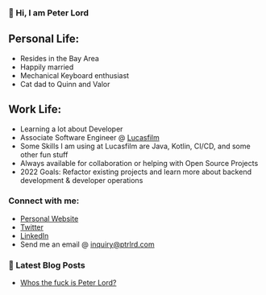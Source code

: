 ### 👋 Hi, I am Peter Lord

## Personal Life:
- Resides in the Bay Area
- Happily married
- Mechanical Keyboard enthusiast 
- Cat dad to Quinn and Valor

## Work Life:
- Learning a lot about Developer 
- Associate Software Engineer @ [Lucasfilm][lucasfilm]
- Some Skills I am using at Lucasfilm are Java, Kotlin, CI/CD, and some other fun stuff
- Always available for collaboration or helping with Open Source Projects
- 2022 Goals: Refactor existing projects and learn more about backend development & developer operations

### Connect with me:

- [Personal Website][website]
- [Twitter][twitter]
- [LinkedIn][linkedin]
- Send me an email @ inquiry@ptrlrd.com

### 📕 Latest Blog Posts
<!-- BLOG-POST-LIST:START -->
- [Whos the fuck is Peter Lord?](https://medium.com/@ptrlrd/who-the-fuck-is-peter-c1bee7f23866)
<!-- BLOG-POST-LIST:END -->

[website]: https://ptrlrd.com
[twitter]: https://twitter.com/ptrlrd
[instagram]: https://instagram.com/ptrlrd
[linkedin]: https://linkedin.com/in/ptrlrd
[email]: inquiry@ptrlrd.com
[lucasfilm]: https://www.lucasfilm.com/
